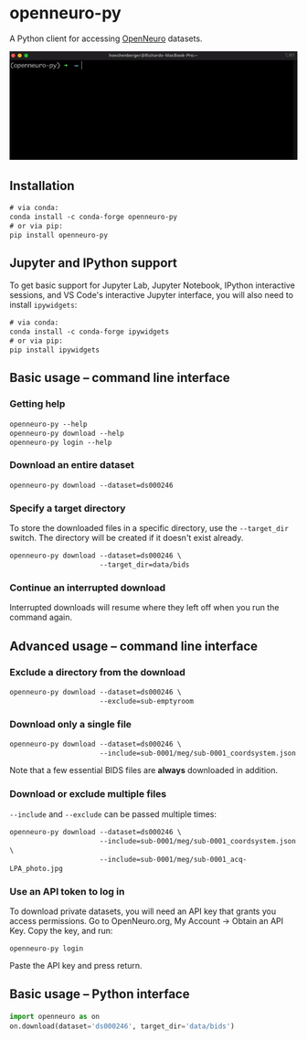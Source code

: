 # openneuro-py

A Python client for accessing [OpenNeuro](https://openneuro.org)
datasets.

![openneuro-py in action](https://raw.githubusercontent.com/hoechenberger/openneuro-py/main/openneuro-py.gif)

## Installation

```shell
# via conda:
conda install -c conda-forge openneuro-py
# or via pip:
pip install openneuro-py
```

## Jupyter and IPython support

To get basic support for Jupyter Lab, Jupyter Notebook, IPython interactive
sessions, and VS Code's interactive Jupyter interface, you will also need to
install `ipywidgets`:

```shell
# via conda:
conda install -c conda-forge ipywidgets
# or via pip:
pip install ipywidgets
```

## Basic usage – command line interface

### Getting help

```shell
openneuro-py --help
openneuro-py download --help
openneuro-py login --help
```

### Download an entire dataset

```shell
openneuro-py download --dataset=ds000246
```

### Specify a target directory

To store the downloaded files in a specific directory, use the
`--target_dir` switch. The directory will be created if it doesn't exist
already.

```shell
openneuro-py download --dataset=ds000246 \
                      --target_dir=data/bids
```

### Continue an interrupted download

Interrupted downloads will resume where they left off when you run the command
again.

## Advanced usage – command line interface

### Exclude a directory from the download

```shell
openneuro-py download --dataset=ds000246 \
                      --exclude=sub-emptyroom
```

### Download only a single file

```shell
openneuro-py download --dataset=ds000246 \
                      --include=sub-0001/meg/sub-0001_coordsystem.json
```

Note that a few essential BIDS files are **always** downloaded in addition.

### Download or exclude multiple files

`--include` and `--exclude` can be passed multiple times:

```shell
openneuro-py download --dataset=ds000246 \
                      --include=sub-0001/meg/sub-0001_coordsystem.json \
                      --include=sub-0001/meg/sub-0001_acq-LPA_photo.jpg
```

### Use an API token to log in

To download private datasets, you will need an API key that grants you access
permissions. Go to OpenNeuro.org, My Account → Obtain an API Key. Copy the key,
and run:

```shell
openneuro-py login
```

Paste the API key and press return.

## Basic usage – Python interface

```python
import openneuro as on
on.download(dataset='ds000246', target_dir='data/bids')
```
